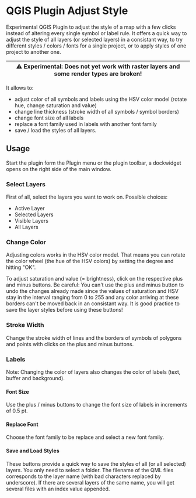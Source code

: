 # QGIS Plugin Adjust Style
Experimental QGIS Plugin to adjust the style of a map with a few clicks instead of altering every single symbol or label rule. It offers a quick way to adjust the style of all layers (or selected layers) in a consistant way, to try different styles / colors / fonts for a single project, or to apply styles of one project to another one. 

| :warning: **Experimental**: Does not yet work with raster layers and some render types are broken! |
|----------------------------------------------------------------------------------------------------|

It allows to: 
- adjust color of all symbols and labels using the HSV color model (rotate hue, change saturation and value)
- change line thickness (stroke width of all symbols / symbol borders)
- change font size of all labels
- replace a font family used in labels with another font family
- save / load the styles of all layers.


## Usage
Start the plugin form the Plugin menu or the plugin toolbar, a dockwidget opens on the right side of the main window.

### Select Layers
First of all, select the layers you want to work on. Possible choices:
- Active Layer
- Selected Layers
- Visible Layers
- All Layers

### Change Color
Adjusting colors works in the HSV color model. That means you can rotate the color wheel (the hue of the HSV colors) by setting the degree and hitting "OK".

To adjust saturation and value (= brightness), click on the respective plus and minus buttons. Be careful: You can't use the plus and minus button to undo the changes already made since the values of saturation and HSV stay in the interval ranging from 0 to 255 and any color arriving at these borders can't be moved back in an consistant way. It is good practice to save the layer styles before using these buttons!

### Stroke Width
Change the stroke width of lines and the borders of symbols of polygons and points with clicks on the plus and minus buttons.

### Labels
Note: Changing the color of layers also changes the color of labels (text, buffer and background).

#### Font Size
Use the plus / minus buttons to change the font size of labels in increments of 0.5 pt.

#### Replace Font
Choose the font family to be replace and select a new font family.

#### Save and Load Styles
These buttons provide a quick way to save the styles of all (or all selected) layers. You only need to select a folder. The filename of the QML files corresponds to the layer name (with bad characters replaced by underscore). If there are several layers of the same name, you will get several files with an index value appended.